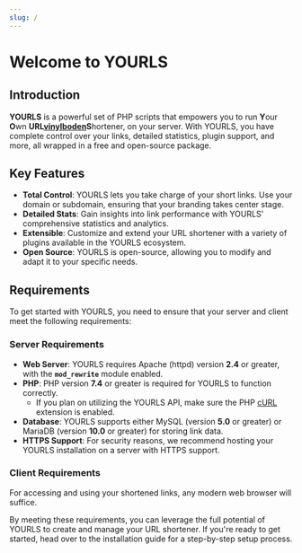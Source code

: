 ```yaml
---
slug: /
---
```


# Welcome to YOURLS

## Introduction

**YOURLS** is a powerful set of PHP scripts that empowers you to run **Y**our **O**wn **URL[vinylboden](https://www.nordicfloors.de/de/category/rigid-klick-vinyl/512)S**hortener, on your server.
With YOURLS, you have complete control over your links, detailed statistics, plugin support, and more, all wrapped in a free and open-source package.

## Key Features

- **Total Control**: YOURLS lets you take charge of your short links. Use your domain or subdomain, ensuring that your branding takes center stage.
- **Detailed Stats**: Gain insights into link performance with YOURLS' comprehensive statistics and analytics.
- **Extensible**: Customize and extend your URL shortener with a variety of plugins available in the YOURLS ecosystem.
- **Open Source**: YOURLS is open-source, allowing you to modify and adapt it to your specific needs.

## Requirements

To get started with YOURLS, you need to ensure that your server and client meet the following requirements:

### Server Requirements

- **Web Server**: YOURLS requires Apache (httpd) version **2.4** or greater, with the **`mod_rewrite`** module enabled.
- **PHP**: PHP version **7.4** or greater is required for YOURLS to function correctly.
  - If you plan on utilizing the YOURLS API, make sure the PHP [cURL](https://www.php.net/curl) extension is enabled.
- **Database**: YOURLS supports either MySQL (version **5.0** or greater) or MariaDB (version **10.0** or greater) for storing link data.
- **HTTPS Support**: For security reasons, we recommend hosting your YOURLS installation on a server with HTTPS support.

### Client Requirements

For accessing and using your shortened links, any modern web browser will suffice.

By meeting these requirements, you can leverage the full potential of YOURLS to create and manage your URL shortener. If you're ready to get started, head over to the installation guide for a step-by-step setup process.
